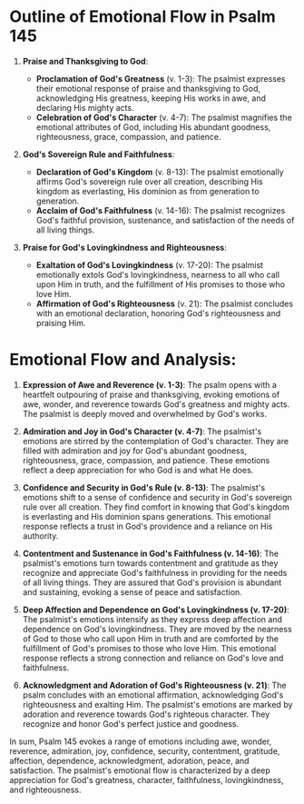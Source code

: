 # Outline of Emotional Flow in Psalm 145

1. **Praise and Thanksgiving to God**:
   - **Proclamation of God's Greatness** (v. 1-3): The psalmist expresses their emotional response of praise and thanksgiving to God, acknowledging His greatness, keeping His works in awe, and declaring His mighty acts.
   - **Celebration of God's Character** (v. 4-7): The psalmist magnifies the emotional attributes of God, including His abundant goodness, righteousness, grace, compassion, and patience.

2. **God's Sovereign Rule and Faithfulness**:
   - **Declaration of God's Kingdom** (v. 8-13): The psalmist emotionally affirms God's sovereign rule over all creation, describing His kingdom as everlasting, His dominion as from generation to generation.
   - **Acclaim of God's Faithfulness** (v. 14-16): The psalmist recognizes God's faithful provision, sustenance, and satisfaction of the needs of all living things.

3. **Praise for God's Lovingkindness and Righteousness**:
   - **Exaltation of God's Lovingkindness** (v. 17-20): The psalmist emotionally extols God's lovingkindness, nearness to all who call upon Him in truth, and the fulfillment of His promises to those who love Him.
   - **Affirmation of God's Righteousness** (v. 21): The psalmist concludes with an emotional declaration, honoring God's righteousness and praising Him.

# Emotional Flow and Analysis:

1. **Expression of Awe and Reverence (v. 1-3)**: The psalm opens with a heartfelt outpouring of praise and thanksgiving, evoking emotions of awe, wonder, and reverence towards God's greatness and mighty acts. The psalmist is deeply moved and overwhelmed by God's works.

2. **Admiration and Joy in God's Character (v. 4-7)**: The psalmist's emotions are stirred by the contemplation of God's character. They are filled with admiration and joy for God's abundant goodness, righteousness, grace, compassion, and patience. These emotions reflect a deep appreciation for who God is and what He does.

3. **Confidence and Security in God's Rule (v. 8-13)**: The psalmist's emotions shift to a sense of confidence and security in God's sovereign rule over all creation. They find comfort in knowing that God's kingdom is everlasting and His dominion spans generations. This emotional response reflects a trust in God's providence and a reliance on His authority.

4. **Contentment and Sustenance in God's Faithfulness (v. 14-16)**: The psalmist's emotions turn towards contentment and gratitude as they recognize and appreciate God's faithfulness in providing for the needs of all living things. They are assured that God's provision is abundant and sustaining, evoking a sense of peace and satisfaction.

5. **Deep Affection and Dependence on God's Lovingkindness (v. 17-20)**: The psalmist's emotions intensify as they express deep affection and dependence on God's lovingkindness. They are moved by the nearness of God to those who call upon Him in truth and are comforted by the fulfillment of God's promises to those who love Him. This emotional response reflects a strong connection and reliance on God's love and faithfulness.

6. **Acknowledgment and Adoration of God's Righteousness (v. 21)**: The psalm concludes with an emotional affirmation, acknowledging God's righteousness and exalting Him. The psalmist's emotions are marked by adoration and reverence towards God's righteous character. They recognize and honor God's perfect justice and goodness.

In sum, Psalm 145 evokes a range of emotions including awe, wonder, reverence, admiration, joy, confidence, security, contentment, gratitude, affection, dependence, acknowledgment, adoration, peace, and satisfaction. The psalmist's emotional flow is characterized by a deep appreciation for God's greatness, character, faithfulness, lovingkindness, and righteousness.